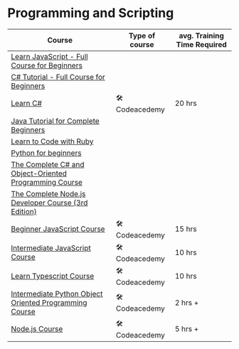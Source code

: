 # Programming and Scripting
| Course | Type of course | avg. Training Time Required |
| ------ | -------------- | --------------------------- |
|[Learn JavaScript - Full Course for Beginners](https://youtu.be/PkZNo7MFNFg?si=SmulnMptXXtkGl0c)| | |
|[C# Tutorial - Full Course for Beginners](https://youtu.be/GhQdlIFylQ8?si=2ax24zCJmZtMtJCM)| | |
|[Learn C#](https://www.codecademy.com/learn/learn-c-sharp)| 🛠️ Codeacedemy  | 20 hrs |
|[Java Tutorial for Complete Beginners](https://www.udemy.com/course/java-tutorial/)| | |
|[Learn to Code with Ruby](https://www.udemy.com/course/learn-to-code-with-ruby-lang/)| | |
|[Python for beginners](https://www.udemy.com/course/python-core-and-advanced/)| | |
|[The Complete C# and Object-Oriented Programming Course](https://www.udemy.com/course/the-complete-c-sharp-developer-course/)| | |
|[The Complete Node.js Developer Course (3rd Edition)](https://www.udemy.com/course/the-complete-nodejs-developer-course-2/)| | |
|[Beginner JavaScript Course](https://www.codecademy.com/learn/introduction-to-javascript)| 🛠️ Codeacedemy  | 15 hrs |
|[Intermediate JavaScript Course](https://www.codecademy.com/learn/learn-intermediate-javascript)| 🛠️ Codeacedemy  | 10 hrs |
|[Learn Typescript Course](https://www.codecademy.com/learn/learn-typescript)| 🛠️ Codeacedemy  | 10 hrs |
|[Intermediate Python Object Oriented Programming Course](https://www.codecademy.com/learn/learn-intermediate-python-3-object-oriented-programming)| 🛠️ Codeacedemy | 2 hrs + |
|[Node.js Course](https://www.codecademy.com/learn/learn-node-js)| 🛠️ Codeacedemy | 5 hrs + |